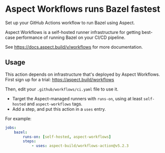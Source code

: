 # Aspect Workflows runs Bazel fastest

Set up your GitHub Actions workflow to run Bazel using Aspect.

Aspect Workflows is a self-hosted runner infrastructure for
getting best-case performance of running Bazel on your CI/CD pipeline.

See https://docs.aspect.build/v/workflows for more documentation.

## Usage

This action depends on infrastructure that's deployed by Aspect Workflows.
First sign up for a trial: <https://aspect.build/workflows>

Then, edit your `.github/workflows/ci.yaml` file to use it.

-   Target the Aspect-managed runners with `runs-on`, using at least `self-hosted` and `aspect-workflows` tags.
-   Add a step, and put this action in a `uses` entry.

For example:

```yaml
jobs:
    bazel:
        runs-on: [self-hosted, aspect-workflows]
        steps:
            - uses: aspect-build/workflows-action@v5.2.3
```
